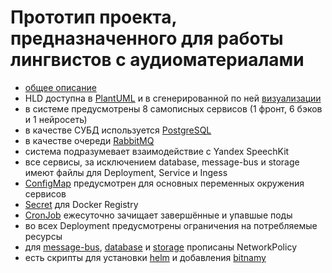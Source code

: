 # Прототип проекта, предназначенного для работы лингвистов с аудиоматериалами

- [общее описание](desc.md)
- HLD доступна в [PlantUML](HLDc4.puml) и в сгенерированной по ней [визуализации](HLDc4.svg)
- в системе предусмотрены 8 самописных сервисов (1 фронт, 6 бэков и 1 нейросеть)
- в качестве СУБД используется [PostgreSQL](database/install.sh)
- в качестве очереди [RabbitMQ](message-bus/install.sh)
- система подразумевает взаимодействие с Yandex SpeechKit
- все сервисы, за исключением database, message-bus и storage имеют файлы для Deployment, Service и Ingess
- [ConfigMap](config.yaml) предусмотрен для основных переменных окружения сервисов
- [Secret](registry.yaml) для Docker Registry
- [CronJob](cleaner.yaml) ежесуточно зачищает завершённые и упавшые поды
- во всех Deployment предусмотрены ограничения на потребляемые ресурсы
- для [message-bus](message-bus/networkpolicy.yaml), [database](database/networkpolicy.yaml) и [storage](storage/networkpolicy.yaml) прописаны NetworkPolicy
- есть скрипты для установки [helm](get_helm.sh) и добавления [bitnamy](add_bitnamy.sh)